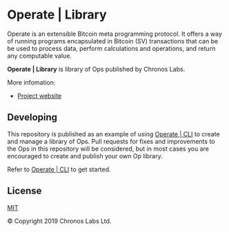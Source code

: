# Operate | Library

Operate is an extensible Bitcoin meta programming protocol. It offers a way of running programs encapsulated in Bitcoin (SV) transactions that can be be used to process data, perform calculations and operations, and return any computable value.

**Operate | Library** is library of Ops published by Chronos Labs.

More infomation:

* [Project website](https://www.operatebsv.org)

## Developing

This repository is published as an example of using [Operate | CLI](https://github.com/operate-bsv/op_cli) to create and manage a library of Ops. Pull requests for fixes and improvements to the Ops in this repository will be considered, but in most cases you are encouraged to create and publish your own Op library.

Refer to [Operate | CLI](https://github.com/operate-bsv/op_cli) to get started.

## License

[MIT](https://github.com/operate-bsv/op_library/blob/master/LICENSE.md)

© Copyright 2019 Chronos Labs Ltd.
